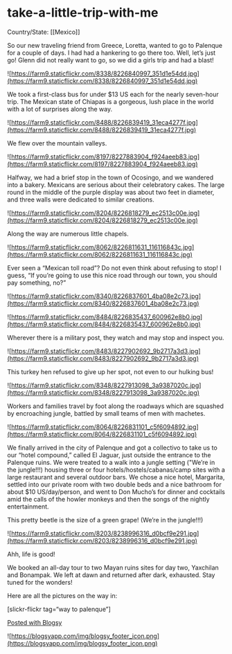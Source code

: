 # take-a-little-trip-with-me

Country/State: [[Mexico]]

So our new traveling friend from Greece, Loretta, wanted to go to Palenque for a couple of days. I had had a hankering to go there too. Well, let’s just go! Glenn did not really want to go, so we did a girls trip and had a blast!

![https://farm9.staticflickr.com/8338/8226840997_351d1e54dd.jpg](https://farm9.staticflickr.com/8338/8226840997_351d1e54dd.jpg)

We took a first-class bus for under $13 US each for the nearly seven-hour trip. The Mexican state of Chiapas is a gorgeous, lush place in the world with a lot of surprises along the way.

![https://farm9.staticflickr.com/8488/8226839419_31eca4277f.jpg](https://farm9.staticflickr.com/8488/8226839419_31eca4277f.jpg)

We flew over the mountain valleys.

![https://farm9.staticflickr.com/8197/8227883904_f924aeeb83.jpg](https://farm9.staticflickr.com/8197/8227883904_f924aeeb83.jpg)

Halfway, we had a brief stop in the town of Ocosingo, and we wandered into a bakery. Mexicans are serious about their celebratory cakes. The large round in the middle of the purple display was about two feet in diameter, and three walls were dedicated to similar creations.

![https://farm9.staticflickr.com/8204/8226818279_ec2513c00e.jpg](https://farm9.staticflickr.com/8204/8226818279_ec2513c00e.jpg)

Along the way are numerous little chapels.

![https://farm9.staticflickr.com/8062/8226811631_116116843c.jpg](https://farm9.staticflickr.com/8062/8226811631_116116843c.jpg)

Ever seen a “Mexican toll road”? Do not even think about refusing to stop! I guess, “If you’re going to use this nice road through our town, you should pay something, no?”

![https://farm9.staticflickr.com/8340/8226837601_4ba08e2c73.jpg](https://farm9.staticflickr.com/8340/8226837601_4ba08e2c73.jpg)

![https://farm9.staticflickr.com/8484/8226835437_600962e8b0.jpg](https://farm9.staticflickr.com/8484/8226835437_600962e8b0.jpg)

Wherever there is a military post, they watch and may stop and inspect you.

![https://farm9.staticflickr.com/8483/8227902692_9b2717a3d3.jpg](https://farm9.staticflickr.com/8483/8227902692_9b2717a3d3.jpg)

This turkey hen refused to give up her spot, not even to our hulking bus!

![https://farm9.staticflickr.com/8348/8227913098_3a9387020c.jpg](https://farm9.staticflickr.com/8348/8227913098_3a9387020c.jpg)

Workers and families travel by foot along the roadways which are squashed by encroaching jungle, battled by small teams of men with machetes.

![https://farm9.staticflickr.com/8064/8226831101_c5f6094892.jpg](https://farm9.staticflickr.com/8064/8226831101_c5f6094892.jpg)

We finally arrived in the city of Palenque and got a collectivo to take us to our “hotel compound,” called El Jaguar, just outside the entrance to the Palenque ruins. We were treated to a walk into a jungle setting ("We’re in the jungle!!!) housing three or four hotels/hostels/cabanas/camp sites with a large restaurant and several outdoor bars. We chose a nice hotel, Margarita, settled into our private room with two double beds and a nice bathroom for about $10 US/day/person, and went to Don Mucho’s for dinner and cocktails amid the calls of the howler monkeys and then the songs of the nightly entertainment.

This pretty beetle is the size of a green grape! (We’re in the jungle!!!)

![https://farm9.staticflickr.com/8203/8238996316_d0bcf9e291.jpg](https://farm9.staticflickr.com/8203/8238996316_d0bcf9e291.jpg)

Ahh, life is good!

We booked an all-day tour to two Mayan ruins sites for day two, Yaxchilan and Bonampak. We left at dawn and returned after dark, exhausted. Stay tuned for the wonders!

Here are all the pictures on the way in:

[slickr-flickr tag=“way to palenque”]

[Posted with Blogsy](https://blogsyapp.com/)

![https://blogsyapp.com/img/blogsy_footer_icon.png](https://blogsyapp.com/img/blogsy_footer_icon.png)